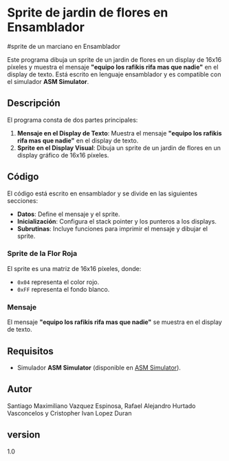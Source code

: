 # Sprite de jardin de flores en Ensamblador
#sprite de un marciano en Ensamblador 

Este programa dibuja un sprite de un jardin de flores en un display de 16x16 píxeles y muestra el mensaje **"equipo los rafikis rifa mas que nadie"** en el display de texto. Está escrito en lenguaje ensamblador y es compatible con el simulador **ASM Simulator**.

## Descripción

El programa consta de dos partes principales:
1. **Mensaje en el Display de Texto**: Muestra el mensaje **"equipo los rafikis rifa mas que nadie"** en el display de texto.
2. **Sprite en el Display Visual**: Dibuja un sprite de un jardin de flores en un display gráfico de 16x16 píxeles.

## Código

El código está escrito en ensamblador y se divide en las siguientes secciones:
- **Datos**: Define el mensaje y el sprite.
- **Inicialización**: Configura el stack pointer y los punteros a los displays.
- **Subrutinas**: Incluye funciones para imprimir el mensaje y dibujar el sprite.

### Sprite de la Flor Roja

El sprite es una matriz de 16x16 píxeles, donde:
- `0x04` representa el color rojo.
- `0xFF` representa el fondo blanco.

### Mensaje

El mensaje **"equipo los rafikis rifa mas que nadie"** se muestra en el display de texto.

## Requisitos

- Simulador **ASM Simulator** (disponible en [ASM Simulator](https://parraman.github.io/asm-simulator/)).

## Autor

Santiago Maximiliano Vazquez Espinosa, Rafael Alejandro Hurtado Vasconcelos y Cristopher Ivan Lopez Duran

## version
1.0



